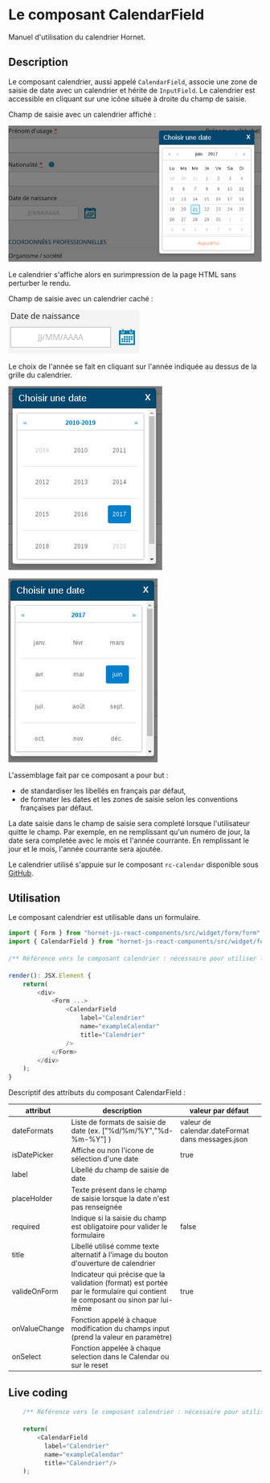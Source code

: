# Le composant CalendarField

Manuel d'utilisation du calendrier Hornet.

## Description

Le composant calendrier, aussi appelé `CalendarField`, associe une zone de saisie de date avec un calendrier et hérite de `InputField`. Le calendrier est accessible en cliquant sur une icône située à droite du champ de saisie.

Champ de saisie avec un calendrier affiché :

![calendrier affiché](../sources/form/calendar-field/calendrier.png)

Le calendrier s'affiche alors en surimpression de la page HTML sans perturber le rendu.

Champ de saisie avec un calendrier caché :

![calendrier caché](../sources/form/calendar-field/date-saisie.png)

Le choix de l'année se fait en cliquant sur l'année indiquée au dessus de la grille du calendrier.

![calendrier affiché](../sources/form/calendar-field/calendrier-annee.png)

![calendrier affiché](../sources/form/calendar-field/calendrier-mois.png)

L'assemblage fait par ce composant a pour but :

- de standardiser les libellés en français par défaut,
- de formater les dates et les zones de saisie selon les conventions françaises par défaut.

La date saisie dans le champ de saisie sera completé lorsque l'utilisateur quitte le champ.
Par exemple, en ne remplissant qu'un numéro de jour, la date sera completée avec le mois et l'année courrante.
En remplissant le jour et le mois, l'année courrante sera ajoutée.

Le calendrier utilisé s'appuie sur le composant `rc-calendar` disponible sous [GitHub](https://github.com/react-component/calendar).

## Utilisation

Le composant calendrier est utilisable dans un formulaire.

```javascript
import { Form } from "hornet-js-react-components/src/widget/form/form";
import { CalendarField } from "hornet-js-react-components/src/widget/form/calendar-field";

/** Référence vers le composant calendrier : nécessaire pour utiliser la fonction setAttribute(). */

render(): JSX.Element {
    return(
        <div>
            <Form ...>
                <CalendarField
                    label="Calendrier"
                    name="exampleCalendar"
                    title="Calendrier"
                />
            </Form>
        </div>
    );
}
```

Descriptif des attributs du composant CalendarField :

| attribut | description | valeur par défaut |
| -------- | ----------- | ----------------- |
| dateFormats | Liste de formats de saisie de date (ex. \["%d/%m/%Y","%d-%m-%Y"\] ) | valeur de calendar.dateFormat dans messages.json |
| isDatePicker | Affiche ou non l'icone de sélection d'une date  | true |
| label | Libellé du champ de saisie de date |  |
| placeHolder | Texte présent dans le champ de saisie lorsque la date n'est pas renseignée |
| required | Indique si la saisie du champ est obligatoire pour valider le formulaire | false |
| title | Libellé utilisé comme texte alternatif à l'image du bouton d'ouverture de calendrier  |  |
| valideOnForm | Indicateur qui précise que la validation (format) est portée par le formulaire qui contient le composant ou sinon par lui-même | true |
| onValueChange | Fonction appelé à chaque modification du champs input (prend la valeur en paramètre) | |
| onSelect | Fonction appelée à chaque selection dans le Calendar ou sur le reset |  |


## Live coding

```javascript showroom
	/** Référence vers le composant calendrier : nécessaire pour utiliser la fonction setAttribute(). */

    return(
        <CalendarField
		  label="Calendrier"
		  name="exampleCalendar"
		  title="Calendrier"/>
    );
```